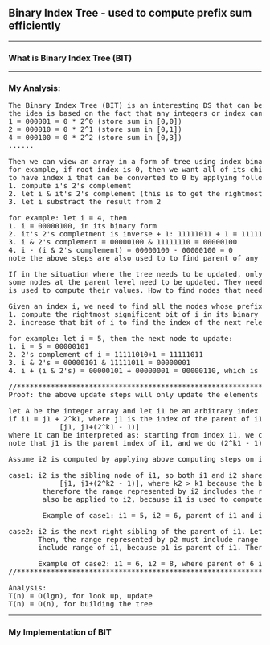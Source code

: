 ## Binary Index Tree - used to compute prefix sum efficiently
----------------------------------------------------------------------------------------
### What is Binary Index Tree (BIT)

----------------------------------------------------------------------------------------
### My Analysis:
<pre>
The Binary Index Tree (BIT) is an interesting DS that can be used to calculate for prefix sum efficently
the idea is based on the fact that any integers or index can be written in binary form:
1 = 000001 = 0 * 2^0 (store sum in [0,0])
2 = 000010 = 0 * 2^1 (store sum in [0,1])
4 = 000100 = 0 * 2^2 (store sum in [0,3])
......

Then we can view an array in a form of tree using index binary forms,
for example, if root index is 0, then we want all of its children node 
to have index i that can be converted to 0 by applying following steps:
1. compute i's 2's complement
2. let i & it's 2's complement (this is to get the rightmost significant bit, note in binary form 1s are significant, 0s otherwise)
3. let i substract the result from 2

for example: let i = 4, then
1. i = 00000100, in its binary form
2. it's 2's completment is inverse + 1: 11111011 + 1 = 11111110
3. i & 2's complement = 00000100 & 11111110 = 00000100
4. i - (i & 2's complement) = 00000100 - 00000100 = 0
note the above steps are also used to to find parent of any given node of index i

If in the situation where the tree needs to be updated, only the sibling nodes sharing same parent and 
some nodes at the parent level need to be updated. They need to be updated, because the updated node value
is used to compute their values. How to find nodes that need to be update? We can apply the following steps:

Given an index i, we need to find all the nodes whose prefix sum values was calculated using the i th element:
1. compute the rightmost significent bit of i in its binary form, (using the method above)
2. increase that bit of i to find the index of the next relevent node 

for example: let i = 5, then the next node to update:
1. i = 5 = 00000101
2. 2's complement of i = 11111010+1 = 11111011
3. i & 2's = 00000101 & 11111011 = 00000001
4. i + (i & 2's) = 00000101 + 00000001 = 00000110, which is the next node with same parent as i

//*******************************************************************************************************************
Proof: the above update steps will only update the elements that needs that updated ele for computing prefix sum

let A be the integer array and let i1 be an arbitrary index of A,
if i1 = j1 + 2^k1, where j1 is the index of the parent of i1, then the prefix sum represented by i1 is: 
            [j1, j1+(2^k1 - 1)]
where it can be interpreted as: starting from index i1, we consider the next 2^k1 eles for the range of the prefix sum.
note that j1 is the parent index of i1, and we do (2^k1 - 1) because the array index starts at zero. 

Assume i2 is computed by applying above computing steps on i1, then there can be only 2 cases:

case1: i2 is the sibling node of i1, so both i1 and i2 share the same parent: i2 = j1 + 2^k2. Then prefix sum range represented by i2:
            [j1, j1+(2^k2 - 1)], where k2 > k1 because the bit were added by one according to the above computing steps
        therefore the range represented by i2 includes the range represented by i1, which indicates that the updates on ele at i1 should
        also be applied to i2, because i1 is used to compute the prefix sum for the range represented by i2.
        
        Example of case1: i1 = 5, i2 = 6, parent of i1 and i2 = 4

case2: i2 is the next right sibling of the parent of i1. Lets denote the direct parent of i1 as p1, and the next right sibling of p1 as p2.
       Then, the range represented by p2 must include range represented by p1 according the above analysis. Similarly, the range of p1 must
       include range of i1, because p1 is parent of i1. Therefore, the updates on ele at i1 should also be applied to i2.

       Example of case2: i1 = 6, i2 = 8, where parent of 6 is 4, and parent of 4 and 8 is 0
//*******************************************************************************************************************

Analysis:
T(n) = O(lgn), for look up, update
T(n) = O(n), for building the tree
</pre>

-----------------------------------------------------------------------------------------------------------------
### My Implementation of BIT



